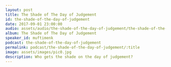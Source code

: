 ```yaml
---
layout: post
title: The Shade of The Day of Judgement
id: the-shade-of-the-day-of-judgement
date: 2017-09-01 23:00:00
audio: assets/audio/the-shade-of-the-day-of-judgement/the-shade-of-the-day-of-judgement.mp3
album: The Shade of The Day of Judgement
speaker_id: muftimenk
podcast: the-shade-of-the-day-of-judgement
permalink: podcast/the-shade-of-the-day-of-judgement/:title
image: assets/images/pic0.jpg
description: Who gets the shade on the day of judgement?
---
```

